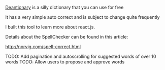 [Deantionary](http://deantionary.com/) is a silly dictionary that you can use for free

It has a very simple auto correct and is subject to change quite frequently

I built this tool to learn more about react.js.

Details about the SpellChecker can be found in this article:

http://norvig.com/spell-correct.html 

TODO: Add pagination and autoscrolling for suggested words of over 10 words
TODO: Allow users to propose and approve words
